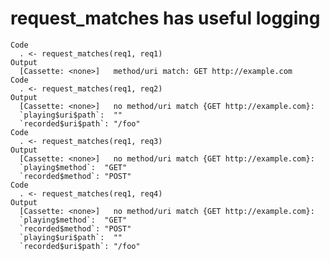 # request_matches has useful logging

    Code
      . <- request_matches(req1, req1)
    Output
      [Cassette: <none>]   method/uri match: GET http://example.com
    Code
      . <- request_matches(req1, req2)
    Output
      [Cassette: <none>]   no method/uri match {GET http://example.com}:
      `playing$uri$path`:  ""    
      `recorded$uri$path`: "/foo"
    Code
      . <- request_matches(req1, req3)
    Output
      [Cassette: <none>]   no method/uri match {GET http://example.com}:
      `playing$method`:  "GET" 
      `recorded$method`: "POST"
    Code
      . <- request_matches(req1, req4)
    Output
      [Cassette: <none>]   no method/uri match {GET http://example.com}:
      `playing$method`:  "GET" 
      `recorded$method`: "POST"
      `playing$uri$path`:  ""    
      `recorded$uri$path`: "/foo"

